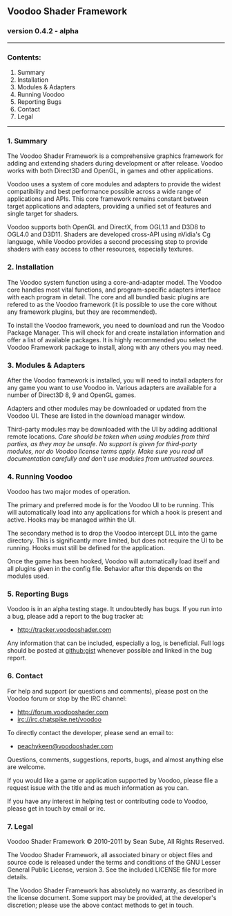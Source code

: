 ## Voodoo Shader Framework
### version 0.4.2 - alpha

-----

### Contents:
1. Summary
2. Installation
3. Modules & Adapters
4. Running Voodoo
5. Reporting Bugs
6. Contact
7. Legal

-----

### 1. Summary

The Voodoo Shader Framework is a comprehensive graphics framework for adding and extending shaders during development or 
after release. Voodoo works with both Direct3D and OpenGL, in games and other applications.

Voodoo uses a system of core modules and adapters to provide the widest compatibility and best performance possible across a 
wide range of applications and APIs. This core framework remains constant between target applications and adapters,
 providing a unified set of features and single target for shaders.

Voodoo supports both OpenGL and DirectX, from OGL1.1 and D3D8 to OGL4.0 and D3D11. Shaders are developed cross-API using
nVidia's Cg language, while Voodoo provides a second processing step to provide shaders with easy access to other resources, 
especially textures.


### 2. Installation

The Voodoo system function using a core-and-adapter model. The Voodoo core handles most vital functions, and 
program-specific adapters interface with each program in detail. The core and all bundled basic plugins are refered to as
the Voodoo framework (it is possible to use the core without any framework plugins, but they are recommended).

To install the Voodoo framework, you need to download and run the Voodoo Package Manager. This will check for and create
installation information and offer a list of available packages. It is highly recommended you select the Voodoo Framework
package to install, along with any others you may need.


### 3. Modules & Adapters

After the Voodoo framework is installed, you will need to install adapters for any game you want to use Voodoo in. Various
adapters are available for a number of Direct3D 8, 9 and OpenGL games.

Adapters and other modules may be downloaded or updated from the Voodoo UI. These are listed in the download manager window.

Third-party modules may be downloaded with the UI by adding additional remote locations. _Care should be taken when using
modules from third parties, as they may be unsafe. No support is given for third-party modules, nor do Voodoo license terms
apply. Make sure you read all documentation carefully and don't use modules from untrusted sources._


### 4. Running Voodoo

Voodoo has two major modes of operation.

The primary and preferred mode is for the Voodoo UI to be running. This will automatically load into any applications for
which a hook is present and active. Hooks may be managed within the UI.

The secondary method is to drop the Voodoo intercept DLL into the game directory. This is significantly more limited, but 
does not require the UI to be running. Hooks must still be defined for the application.

Once the game has been hooked, Voodoo will automatically load itself and all plugins given in the config file. Behavior
after this depends on the modules used.


### 5. Reporting Bugs

Voodoo is in an alpha testing stage. It undoubtedly has bugs. If you run into a bug, please add a report to the bug tracker
at:

* http://tracker.voodooshader.com

Any information that can be included, especially a log, is beneficial. Full logs should be posted at 
[github:gist](https://gist.github.com/) whenever possible and linked in the bug report.


### 6. Contact

For help and support (or questions and comments), please post on the Voodoo forum or stop by the IRC channel:

* http://forum.voodooshader.com
* [irc://irc.chatspike.net/voodoo](irc://irc.chatspike.net/voodoo)

To directly contact the developer, please send an email to:

* [peachykeen@voodooshader.com](mailto:peachykeen@voodooshader.com)

Questions, comments, suggestions, reports, bugs, and almost anything else are welcome.

If you would like a game or application supported by Voodoo, please file a request issue with the title and as much 
information as you can.

If you have any interest in helping test or contributing code to Voodoo, please get in touch by email or irc.

### 7. Legal

Voodoo Shader Framework &copy; 2010-2011 by Sean Sube, All Rights Reserved.

The Voodoo Shader Framework, all associated binary or object files and source code is released under the terms and 
conditions of the GNU Lesser General Public License, version 3. See the included LICENSE file for more details.

The Voodoo Shader Framework has absolutely no warranty, as described in the license document. Some support may be provided, 
at the developer's discretion; please use the above contact methods to get in touch.
